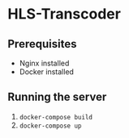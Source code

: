 # HLS-Transcoder

## Prerequisites
- Nginx installed
- Docker installed

## Running the server
1. ```docker-compose build```
2. ```docker-compose up```